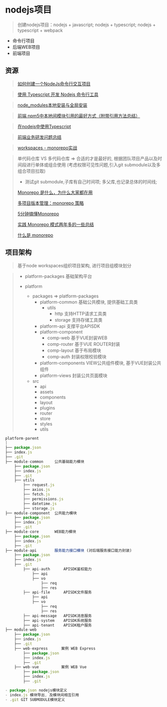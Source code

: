 # nodejs项目

> 创建nodejs项目：nodejs + javascript; nodejs + typescript;  nodejs + typescript + webpack

- 命令行项目
- 后端WEB项目
- 前端项目

## 资源

> [如何创建一个NodeJs命令行交互项目](https://blog.51cto.com/u_15067238/4000251)

> [使用 Typescript 开发 Nodejs 命令行工具](https://blog.51cto.com/u_15127603/2754372)

> [node_modules本地安装与全局安装](https://www.kancloud.cn/a173512/node/2160974)

> [前端 npm5中本地间模块引用的最好方式（附带引用方法总结）](https://blog.csdn.net/zhangxin09/article/details/119344515)

> [在nodejs中使用Typescript](https://www.jianshu.com/p/2afde8626429)

> [前端业务研发问题总结](https://zhuanlan.zhihu.com/p/378375839)

> [workspaces - monorepo实战](https://juejin.cn/post/7051832110121746440)

> 单代码仓库 VS 多代码仓库 => 合适的才是最好的, 根据团队项目产品以及时间段进行单体或组合使用 (考虑权限可见性问题,引入git submodule以及多组合项目拉取)
> - 测试git submodule,子库有自己时间项; 多父库,也记录总体的时间线;
>
> [Monorepo 是什么，为什么大家都在用](https://zhuanlan.zhihu.com/p/77577415)
>
> [多项目版本管理：monorepo 策略](https://blog.csdn.net/qq_42415326/article/details/125148474)
>
> [5分钟搞懂Monorepo](https://www.jianshu.com/p/c10d0b8c5581)
>
> [实践 Monorepo 模式两年多的一些总结](https://zhuanlan.zhihu.com/p/516546403)
>
> [什么是 monorepo](https://www.kancloud.cn/chandler/web_technology/2625186)

## 项目架构

> 基于node workspaces组织项目架构, 进行项目组模块划分

> - platform-packages 基础架构平台
>
> - platform
>   - packages => platform-packages
>     - platform-common         基础公共模块, 提供基础工具类
>       - utils
>         - http                支持HTTP请求工具类
>         - storage             支持存储工具类
>     - platform-api            支撑平台APISDK
>     - platform-component
>       - comp-web              基于VUE封装WEB
>       - comp-router           基于VUE ROUTER封装
>       - comp-layout           基于布局模块
>       - comp-auth             封装权限校验模块
>     - platform-components     VIEW公共组件模块, 基于VUE封装公共组件
>     - platform-views          封装公共页面模块
>   - src
>     - api
>     - assets
>     - components
>     - layout
>     - plugins
>     - router
>     - store
>     - styles
>     - utils

```js
platform-parent
|
├── package.json
├── index.js
├── .git
├── module-common     公共基础能力模块
    ├── package.json
    ├── index.js
    ├── .git
    ├── utils
        ├── request.js
        ├── axios.js
        ├── fetch.js
        ├── permissions.js
        ├── datetime.js
        ├── storage.js
├── module-component  公共能力模块
    ├── package.json
    ├── index.js
    ├── .git
├── module-core       WEB能力模块
    ├── package.json
    ├── index.js
    ├── .git
├── module-api        服务能力接口模块 (对后端服务接口能力封装)
    ├── package.json
    ├── index.js
    ├── .git
        ├── api-auth      APISDK鉴权能力
            ├── api
            ├── vo
                ├── req
                ├── res
        ├── api-file      APISDK文件服务
            ├── api
            ├── vo
                ├── req
                ├── res
        ├── api-message   APISDK消息服务
        ├── api-system    APISDK系统服务
        ├── api-tenant    APISDK租户服务
├── module-web        
    ├── package.json
    ├── index.js
    ├── .git
    ├── web-express      案例 WEB Express
        ├── package.json
        ├── index.js
        ├── .git
    ├── web-vue          案例 WEB Vue
        ├── package.json
        ├── index.js
        ├── .git

- package.json nodejs模块定义
- index.js 模块导出, 及模块间相互引用
- .git GIT SUBMODULE模块定义
```

